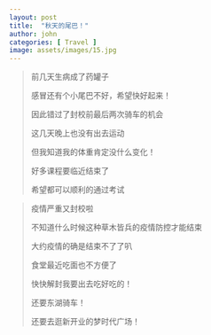 ```yaml
---
layout: post
title:  "秋天的尾巴！"
author: john
categories: [ Travel ]
image: assets/images/15.jpg
---
```


> 前几天生病成了药罐子
>
>
> 感冒还有个小尾巴不好，希望快好起来！
>
>
> 因此错过了封校前最后两次骑车的机会
>
>
> 这几天晚上也没有出去运动
>
>
> 但我知道我的体重肯定没什么变化！
>
>
> 好多课程要临近结束了
>
>
> 希望都可以顺利的通过考试

> 疫情严重又封校啦
>
>
> 不知道什么时候这种草木皆兵的疫情防控才能结束
>
>
> 大约疫情的确是结束不了了叭
>
>
> 食堂最近吃面也不方便了
>
>
> 快快解封我要出去吃好吃的！
>
>
> 还要东湖骑车！
>
>
> 还要去逛新开业的梦时代广场！
